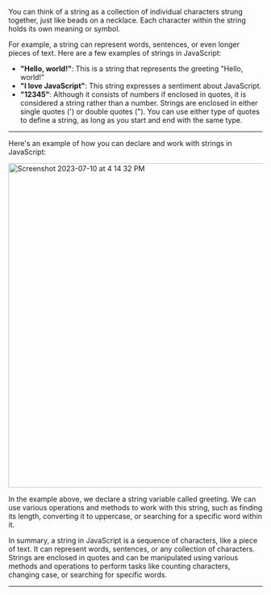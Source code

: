 You can think of a string as a collection of individual characters strung together, just like beads on a necklace. Each character within the string holds its own meaning or symbol.

For example, a string can represent words, sentences, or even longer pieces of text. Here are a few examples of strings in JavaScript:

* **"Hello, world!"**: This is a string that represents the greeting "Hello, world!"
* **"I love JavaScript"**: This string expresses a sentiment about JavaScript.
* **"12345"**: Although it consists of numbers if enclosed in quotes, it is considered a string rather than a number.
Strings are enclosed in either single quotes (') or double quotes ("). You can use either type of quotes to define a string, as long as you start and end with the same type.


***


Here's an example of how you can declare and work with strings in JavaScript:


<img width="643" alt="Screenshot 2023-07-10 at 4 14 32 PM" src="https://github.com/ERA-Solutions-LLC/JavaScript-Intermediate-Assignments/assets/92329761/7b294778-8cae-4de0-97b5-d12561a46c9d">


In the example above, we declare a string variable called greeting. We can use various operations and methods to work with this string, such as finding its length, converting it to uppercase, or searching for a specific word within it.

In summary, a string in JavaScript is a sequence of characters, like a piece of text. It can represent words, sentences, or any collection of characters. Strings are enclosed in quotes and can be manipulated using various methods and operations to perform tasks like counting characters, changing case, or searching for specific words.

***


